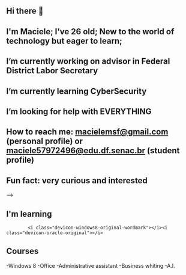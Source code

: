 ## Hi there 👋

<!--
**macielemsf/macielemsf** is a ✨ _special_ ✨ repository because its `README.md` (this file) appears on your GitHub profile.

-->
## I'm Maciele; I've 26 old; New to the world of technology but eager to learn;
## I’m currently working on advisor in Federal District Labor Secretary 
## I’m currently learning CyberSecurity 
## I’m looking for help with EVERYTHING
## How to reach me: macielemsf@gmail.com (personal profile) or maciele57972496@edu.df.senac.br (student profile)
## Fun fact: very curious and interested
-->
## I'm learning
            <i class="devicon-windows8-original-wordmark"></i><i class="devicon-oracle-original"></i>
            
## Courses       
-Windows 8
-Office
-Administrative assistant
-Business whiting
-A.I.

